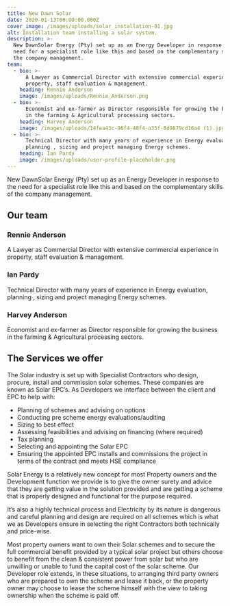 ```yaml
---
title: New Dawn Solar
date: 2020-01-13T00:00:00.000Z
cover_image: /images/uploads/solar_installation-01.jpg
alt: Installation team installing a solar system.
description: >-
  New DawnSolar Energy (Pty) set up as an Energy Developer in response to the
  need for a specialist role like this and based on the complementary skills of
  the company management.
team:
  - bio: >-
      A Lawyer as Commercial Director with extensive commercial experience in
      property, staff evaluation & management.
    heading: Rennie Anderson
    image: /images/uploads/Rennie_Anderson.png
  - bio: >-
      Economist and ex-farmer as Director responsible for growing the business
      in the farming & Agricultural processing sectors.
    heading: Harvey Anderson
    image: /images/uploads/14fea43c-96f4-48f4-a35f-8d9879cd16a4 (1).jpg
  - bio: >-
      Technical Director with many years of experience in Energy evaluation,
      planning , sizing and project managing Energy schemes.
    heading: Ian Pardy
    image: /images/uploads/user-profile-placeholder.png
---
```

New DawnSolar Energy (Pty) set up as an Energy Developer in response to the need for a specialist role like this and based on the complementary skills of the company management. 

## Our team

### **Rennie Anderson**

A Lawyer as Commercial Director with extensive commercial experience in property, staff evaluation & management.

### **Ian Pardy**

Technical Director with many years of experience in Energy evaluation, planning , sizing and project managing Energy schemes.

### **Harvey Anderson**

Economist and ex-farmer as Director responsible for growing the business in the farming & Agricultural processing sectors.

## The Services we offer

The Solar industry is set up with Specialist Contractors who design, procure, install and commission solar schemes. These companies are known as Solar EPC’s. As Developers we interface between the client and EPC to help with:

* Planning of schemes and advising on options
* Conducting pre scheme energy evaluations/auditing
* Sizing to best effect
* Assessing feasibilities and advising on financing (where required)
* Tax planning
* Selecting and appointing the Solar EPC
* Ensuring the appointed EPC installs and commissions the project in terms of the contract and meets HSE compliance

Solar Energy is a relatively new concept for most Property owners and the Development function we provide is to give the owner surety and advice that they are getting value in the solution provided and are getting a scheme that is properly designed and functional for the purpose required.

It’s also a highly technical process and Electricity by its nature is dangerous and careful planning and design are required on all schemes which is what we as Developers ensure in selecting the right Contractors both technically and price-wise.

Most property owners want to own their Solar schemes and to secure the full commercial benefit provided by a typical solar project but others choose to benefit from the clean & consistent power from solar but who are unwilling or unable to fund the capital cost of the solar scheme. Our Developer role extends, in these situations, to arranging third party owners who are prepared to own the scheme and lease it back, or the property owner may choose to lease the scheme himself with the view to taking ownership when the scheme is paid off.
